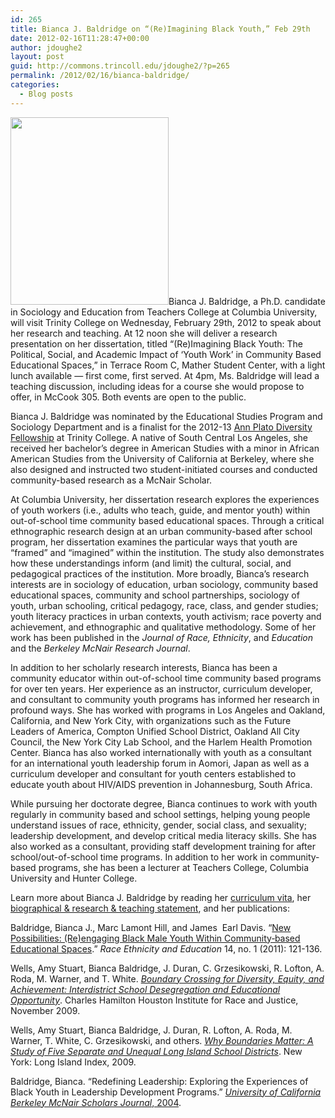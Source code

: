 ```yaml
---
id: 265
title: Bianca J. Baldridge on “(Re)Imagining Black Youth,” Feb 29th
date: 2012-02-16T11:28:47+00:00
author: jdoughe2
layout: post
guid: http://commons.trincoll.edu/jdoughe2/?p=265
permalink: /2012/02/16/bianca-baldridge/
categories:
  - Blog posts
---
```

[<img class="alignright size-medium wp-image-274" src="http://commons.trincoll.edu/jackdougherty/files/2012/02/BaldridgePhoto-253x300.jpg" alt="" width="253" height="300" srcset="http://localhost/wordpress/wp-content/uploads/2012/02/BaldridgePhoto-253x300.jpg 253w, http://localhost/wordpress/wp-content/uploads/2012/02/BaldridgePhoto.jpg 400w" sizes="(max-width: 253px) 100vw, 253px" />](http://commons.trincoll.edu/jackdougherty/files/2012/02/BaldridgePhoto.jpg)Bianca J. Baldridge, a Ph.D. candidate in Sociology and Education from Teachers College at Columbia University, will visit Trinity College on Wednesday, February 29th, 2012 to speak about her research and teaching. At 12 noon she will deliver a research presentation on her dissertation, titled &#8220;(Re)Imagining Black Youth: The Political, Social, and Academic Impact of &#8216;Youth Work&#8217; in Community Based Educational Spaces,&#8221; in Terrace Room C, Mather Student Center, with a light lunch available &#8212; first come, first served. At 4pm, Ms. Baldridge will lead a teaching discussion, including ideas for a course she would propose to offer, in McCook 305. Both events are open to the public.

Bianca J. Baldridge was nominated by the Educational Studies Program and Sociology Department and is a finalist for the 2012-13 <a href="http://www.trincoll.edu/Academics/dean/positions/Pages/Ann.aspx" target="_blank">Ann Plato Diversity Fellowship</a> at Trinity College. A native of South Central Los Angeles, she received her bachelor&#8217;s degree in American Studies with a minor in African American Studies from the University of California at Berkeley, where she also designed and instructed two student-initiated courses and conducted community-based research as a McNair Scholar.

At Columbia University, her dissertation research explores the experiences of youth workers (i.e., adults who teach, guide, and mentor youth) within out-of-school time community based educational spaces. Through a critical ethnographic research design at an urban community-based after school program, her dissertation examines the particular ways that youth are “framed” and “imagined” within the institution. The study also demonstrates how these understandings inform (and limit) the cultural, social, and pedagogical practices of the institution. More broadly, Bianca’s research interests are in sociology of education, urban sociology, community based educational spaces, community and school partnerships, sociology of youth, urban schooling, critical pedagogy, race, class, and gender studies; youth literacy practices in urban contexts, youth activism; race poverty and achievement, and ethnographic and qualitative methodology. Some of her work has been published in the _Journal of Race, Ethnicity_, and _Education_ and the _Berkeley McNair Research Journal_.

In addition to her scholarly research interests, Bianca has been a community educator within out-of-school time community based programs for over ten years. Her experience as an instructor, curriculum developer, and consultant to community youth programs has informed her research in profound ways. She has worked with programs in Los Angeles and Oakland, California, and New York City, with organizations such as the Future Leaders of America, Compton Unified School District, Oakland All City Council, the New York City Lab School, and the Harlem Health Promotion Center. Bianca has also worked internationally with youth as a consultant for an international youth leadership forum in Aomori, Japan as well as a curriculum developer and consultant for youth centers established to educate youth about HIV/AIDS prevention in Johannesburg, South Africa.

While pursuing her doctorate degree, Bianca continues to work with youth regularly in community based and school settings, helping young people understand issues of race, ethnicity, gender, social class, and sexuality; leadership development, and develop critical media literacy skills. She has also worked as a consultant, providing staff development training for after school/out-of-school time programs. In addition to her work in community-based programs, she has been a lecturer at Teachers College, Columbia University and Hunter College.

Learn more about Bianca J. Baldridge by reading her <a href="http://commons.trincoll.edu/jackdougherty/files/2012/02/BaldridgeCV2.pdf" target="_blank">curriculum vita</a>, her <a href="http://commons.trincoll.edu/jackdougherty/files/2012/02/BaldridgeStatement.pdf" target="_blank">biographical & research & teaching statement</a>, and her publications:

Baldridge, Bianca J., Marc Lamont Hill, and James  Earl Davis. “<a href="http://www.tandfonline.com/doi/abs/10.1080/13613324.2011.531984" target="_blank">New Possibilities: (Re)engaging Black Male Youth Within Community‐based Educational Spaces</a>.” _Race Ethnicity and Education_ 14, no. 1 (2011): 121-136.

Wells, Amy Stuart, Bianca Baldridge, J. Duran, C. Grzesikowski, R. Lofton, A. Roda, M. Warner, and T. White. <a href="http://charleshamiltonhouston.org/assets/documents/publications/Wells_BoundaryCrossing.pdf" target="_blank"><em>Boundary Crossing for Diversity, Equity, and Achievement: Interdistrict School Desegregation and Educational Opportunity</em></a>. Charles Hamilton Houston Institute for Race and Justice, November 2009.

Wells, Amy Stuart, Bianca Baldridge, J. Duran, R. Lofton, A. Roda, M. Warner, T. White, C. Grzesikowski, and others. _<a href="http://www.longislandindex.org/fileadmin/Reports_and_Maps/Other_Research/2009_Why_Boundaries_Matter_UNABRIDGED.pdf" target="_blank">Why Boundaries Matter: A Study of Five Separate and Unequal Long Island School Districts</a>_. New York: Long Island Index, 2009.

Baldridge, Bianca. “Redefining Leadership: Exploring the Experiences of Black Youth in Leadership Development Programs.” <a href="http://aad.berkeley.edu/mcnair-journal-2004.shtml" target="_blank"><em>University of California Berkeley McNair Scholars Journal</em>, 2004</a>.